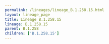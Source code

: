 ```yaml
---
permalink: /lineages/lineage_B.1.258.15.html
layout: lineage_page
title: Lineage B.1.258.15
lineage: B.1.258.15
parent: B.1.258
children: ['B.1.258.15']
---
```

